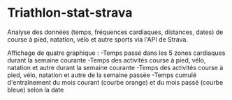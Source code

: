 # Triathlon-stat-strava
Analyse des données (temps, fréquences cardiaques, distances, dates) de course à pied, natation, vélo et autre sports via l'API de Strava.

Affichage de quatre graphique : 
-Temps passé dans les 5 zones cardiaques durant la semaine courante
-Temps des activités course à pied, vélo, natation et autre durant la semaine courante
-Temps des activités course à pied, vélo, natation et autre de la semaine passée 
-Temps cumulé d'entraînement du mois courant (courbe orange) et du mois passé (courbe bleue) selon la date 
